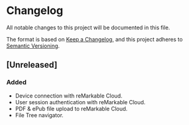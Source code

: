 # Changelog

All notable changes to this project will be documented in this file.

The format is based on [Keep a Changelog](https://keepachangelog.com/en/1.1.0/),
and this project adheres to [Semantic Versioning](https://semver.org/spec/v2.0.0.html).

## [Unreleased]

### Added
- Device connection with reMarkable Cloud.
- User session authentication with reMarkable Cloud.
- PDF & ePub file upload to reMarkable Cloud.
- File Tree navigator.
